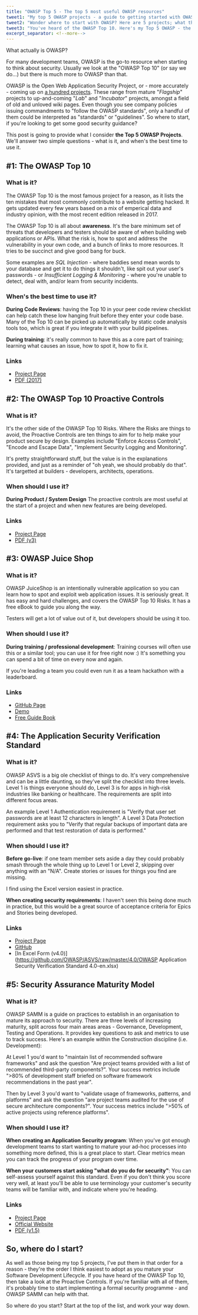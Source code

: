 ```yaml
---
title: "OWASP Top 5 - The top 5 most useful OWASP resources"
tweet1: "My top 5 OWASP projects - a guide to getting started with OWASP"
tweet2: "Wonder where to start with OWASP? Here are 5 projects; what they are, and when to use them."
tweet3: "You've heard of the OWASP Top 10. Here's my Top 5 OWASP - the five projects every development team should be aware of."
excerpt_separator: <!--more-->
---
```


What actually is OWASP?

For many development teams, OWASP is the go-to resource when starting to think about security. Usually we look at the "OWASP Top 10" (or say we do...) but there is much more to OWASP than that. 

OWASP is the Open Web Application Security Project, or - more accurately -  coming up on [a hundred projects](https://www.owasp.org/index.php/Category:OWASP_Project#tab=Project_Inventory). These range from mature "*Flagship*" projects to up-and-coming "*Lab*" and "*Incubator*" projects, amongst a field of old and unloved wiki pages.  Even though you see company policies issuing commandments to "follow the OWASP standards", only a handful of them could be interpreted as "standards" or "guidelines". So where to start, if you're looking to get some good security guidance?

This post is going to provide what I consider **the Top 5 OWASP Projects**. We'll answer two simple questions - what is it, and when's the best time to use it.

<!--more-->

## #1: The OWASP Top 10

### What is it?

The OWASP Top 10 is the most famous project for a reason, as it lists the ten mistakes that most commonly contribute to a website getting hacked. It gets updated every few years based on a mix of emperical data and industry opinion, with the most recent edition released in 2017.

The OWASP Top 10 is all about **awareness**. It's the bare minimum set of threats that developers and testers should be aware of when building web applications or APIs. What the risk is, how to spot and address the vulnerability in your own code, and a bunch of links to more resources. It tries to be succinct and give good bang for buck.

Some examples are *SQL Injection* - where baddies send mean words to your database and get it to do things it shouldn't, like spit out your user's passwords - or *Insufficient Logging & Monitoring*  - where you're unable to detect, deal with, and/or learn from security incidents.

### When's the best time to use it?

**During Code Reviews**: having the Top 10 in your peer code review checklist can help catch these low hanging fruit before they enter your code base. Many of the Top 10 can  be picked up automatically by static code analysis tools too, which is great if you integrate it with your build pipelines.

**During training**: it's really common to have this as a core part of training; learning what causes an issue, how to spot it, how to fix it.

### Links

  - [Project Page](https://www.owasp.org/index.php/Category:OWASP_Top_Ten_Project)
  - [PDF (2017)](https://www.owasp.org/images/7/72/OWASP_Top_10-2017_(en).pdf.pdf)

## #2: The OWASP Top 10 Proactive Controls

### What is it?

It's the other side of the OWASP Top 10 Risks. Where the Risks are things to avoid, the Proactive Controls are ten things to aim for to help make your product secure by design. Examples include "Enforce Access Controls", "Encode and Escape Data", "Implement Security Logging and Monitoring".

It's pretty straightforward stuff, but the value is in the explanations provided, and just as a reminder of "oh yeah, we should probably do that". It's targetted at builders - developers, architects, operations.

### When should I use it?

**During Product / System Design** The proactive controls are most useful at the start of a project and when new features are being developed.

### Links

  - [Project Page](https://www.owasp.org/index.php/OWASP_Proactive_Controls)
  - [PDF (v3)](https://www.owasp.org/images/b/bc/OWASP_Top_10_Proactive_Controls_V3.pdf)

## #3: OWASP Juice Shop

### What is it?

OWASP JuiceShop is an intentionally vulnerable application so you can learn how to spot and exploit web application issues.  It is seriously great. It has easy and hard challenges, and covers the OWASP Top 10 Risks. It has a free eBook to guide you along the way.

Testers will get a lot of value out of it, but developers should be using it too.

### When should I use it?

**During training / professional development**: Training courses will often use this or a similar tool; you can use it for free right now :) It's something you can spend a bit of time on every now and again.

If you're leading a team you could even run it as a team hackathon with a leaderboard.

### Links

  - [GitHub Page](https://github.com/bkimminich/juice-shop)
  - [Demo](https://juice-shop.herokuapp.com/#/)
  - [Free Guide Book](https://bkimminich.gitbooks.io/pwning-owasp-juice-shop/content/)

## #4: The Application Security Verification Standard

### What is it?

OWASP ASVS is a big ole checklist of things to do. It's very comprehensive and can be a little daunting, so they've split the checklist into three levels. Level 1 is things everyone should do, Level 3 is for apps in high-risk industries like banking or healthcare. The requirements are split into different focus areas.

An example Level 1 Authentication requirement is "Verify that user set passwords are at least 12 characters in length". A Level 3 Data Protection requirement asks you to "Verify that regular backups of important data are performed and that test restoration of data is performed."

### When should I use it?

**Before go-live**: if one team member sets aside a day they could probably smash through the whole thing up to Level 1 or Level 2, skipping over anything with an "N/A". Create stories or issues for things you find are missing.

I find using the Excel version easiest in practice.

**When creating security requirements**: I haven't seen this being done much in practice, but this would be a great source of acceptance criteria for Epics and Stories being developed.

### Links

  - [Project Page](https://www.owasp.org/index.php/Category:OWASP_Application_Security_Verification_Standard_Project)
  - [GitHub](https://github.com/OWASP/ASVS)
  - [In Excel Form (v4.0)](https://github.com/OWASP/ASVS/raw/master/4.0/OWASP Application Security Verification Standard 4.0-en.xlsx)

## #5: Security Assurance Maturity Model

### What is it?

OWASP SAMM is a guide on practices to establish in an organisation to mature its approach to security. There are three levels of increasing maturity, split across four main areas areas - Governance, Development, Testing and Operations. It provides key questions to ask and metrics to use to track success. Here's an example within the Construction discipline (i.e. Development):

At Level 1 you'd want to "maintain list of recommended software frameworks" and ask the question "Are project teams provided with a list of recommended third-party components?". Your success metrics include ">80% of development staff briefed on software framework recommendations in the past year".

Then by Level 3 you'd want to "validate usage of frameworks, patterns, and platforms" and ask the question "are project teams audited for the use of secure architecture components?". Your success metrics include ">50% of active projects using reference platforms".

### When should I use it?

**When creating an Application Security program**: When you've got enough development teams to start wanting to mature your ad-hoc processes into something more defined, this is a great place to start. Clear metrics mean you can track the progress of your program over time.

**When your customers start asking "what do you do for security"**: You can self-assess yourself against this standard. Even if you don't think you score very well, at least you'll be able to use terminology your customer's security teams will be familiar with, and indicate where you're heading.

### Links

  - [Project Page](https://www.owasp.org/index.php/OWASP_SAMM_Project)
  - [Official Website](https://owaspsamm.org/)
  - [PDF (v1.5)](https://github.com/OWASP/samm/raw/master/Supporting%20Resources/v1.5/Final/SAMM_Core_V1-5_FINAL.pdf)


## So, where do I start?

As well as those being my top 5 projects, I've put them in that order for a reason - they're the order I think easiest to adopt as you mature your Software Development Lifecycle. If you have heard of the OWASP Top 10, then take a look at the Proactive Controls. If you're familiar with all of them, it's probably time to start implementing a formal security programme - and OWASP SAMM can help with that.

So where do you start? Start at the top of the list, and work your way down. 
